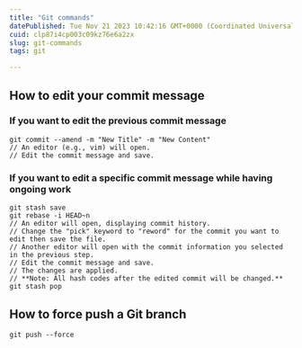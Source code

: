 ```yaml
---
title: "Git commands"
datePublished: Tue Nov 21 2023 10:42:16 GMT+0000 (Coordinated Universal Time)
cuid: clp87i4cp003c09kz76e6a2zx
slug: git-commands
tags: git

---
```


## How to edit your commit message
### If you want to edit the previous commit message
```
git commit --amend -m "New Title" -m "New Content"
// An editor (e.g., vim) will open.
// Edit the commit message and save.
```
### If you want to edit a specific commit message while having ongoing work
```
git stash save
git rebase -i HEAD~n 
// An editor will open, displaying commit history.
// Change the "pick" keyword to "reword" for the commit you want to edit then save the file.
// Another editor will open with the commit information you selected in the previous step.
// Edit the commit message and save.
// The changes are applied.
// **Note: All hash codes after the edited commit will be changed.**
git stash pop
```
## How to force push a Git branch

```
git push --force
```